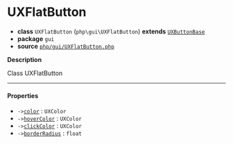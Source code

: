 # UXFlatButton

- **class** `UXFlatButton` (`php\gui\UXFlatButton`) **extends** [`UXButtonBase`](https://github.com/jphp-compiler/jphp/blob/master/exts/jphp-gui-ext/api-docs/classes/php/gui/UXButtonBase.md)
- **package** `gui`
- **source** [`php/gui/UXFlatButton.php`](./src/main/resources/JPHP-INF/sdk/php/gui/UXFlatButton.php)

**Description**

Class UXFlatButton

---

#### Properties

- `->`[`color`](#prop-color) : `UXColor`
- `->`[`hoverColor`](#prop-hovercolor) : `UXColor`
- `->`[`clickColor`](#prop-clickcolor) : `UXColor`
- `->`[`borderRadius`](#prop-borderradius) : `float`